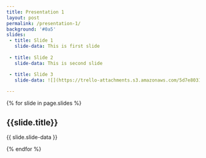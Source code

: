 ```yaml
---
title: Presentation 1
layout: post
permalink: /presentation-1/
background: '#0a5'
slides:
 - title: Slide 1
   slide-data: This is first slide
     
 - title: Slide 2
   slide-data: This is second slide

 - title: Slide 3
   slide-data: ![](https://trello-attachments.s3.amazonaws.com/5d7e8031eaec3e42c24aade0/5e94f88f99a48502ea68509f/2a7a7738dad49a782d209a565f62d4fa/roadsec_93116306_852328841924250_6000492837628222912_n.jpg)
  
---
```


{% for slide in page.slides %}
                    
<section data-background="{% if slide.background %}{{slide.background}}{% else %}{{page.background}}{% endif %}"><h1>{{slide.title}}</h1>{{ slide.slide-data }}</section>
                    
{% endfor %}
    

